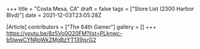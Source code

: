 +++
title = "Costa Mesa, CA"
draft = false
tags = ["Store List (2300 Harbor Blvd)"]
date = 2021-12-03T23:05:28Z

[Article]
contributors = ["The 64th Gamer"]
gallery = []
+++
https://youtu.be/8z5Vo0O20FM?list=PLknwc-b5lwwCYNRoWkZMgBzYT139jsrG2